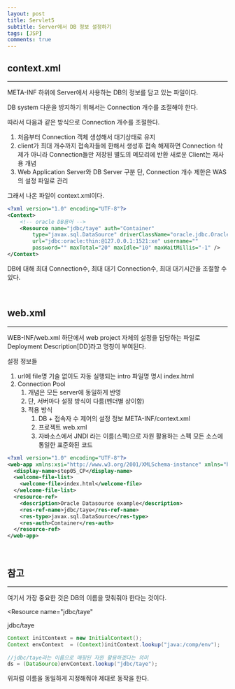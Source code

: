 ```yaml
---
layout: post
title: Servlet5
subtitle: Server에서 DB 정보 설정하기
tags: [JSP]
comments: true
---
```


## context.xml

---

META-INF 하위에 Server에서 사용하는 DB의 정보를 담고 있는 파일이다.

DB system 다운을 방지하기 위해서는 Connection 개수를 조절해야 한다.

따라서 다음과 같은 방식으로 Connection 개수를 조절한다.

1. 처음부터 Connection 객체 생성해서 대기상태로 유지
2. client가 최대 개수까지 접속자들에 한해서 생성후 접속 해제하면 Connection 삭제가 아니라
Connection들만 저장된 별도의 메모리에 반환
새로운 Client는 재사용 개념
3. Web Application Server와 DB Server 구분
단, Connection 개수 제한은 WAS의 설정 파일로 관리

그래서 나온 파일이 context.xml이다.

```xml
<?xml version="1.0" encoding="UTF-8"?>
<Context>
	<!-- oracle DB용어 -->
	<Resource name="jdbc/taye" auth="Container"
		type="javax.sql.DataSource" driverClassName="oracle.jdbc.OracleDriver"
		url="jdbc:oracle:thin:@127.0.0.1:1521:xe" username=""
		password="" maxTotal="20" maxIdle="10" maxWaitMillis="-1" />
</Context>
```

DB에 대해 최대 Connection수, 최대 대기 Connection수, 최대 대기시간을 조절할 수 있다.

<br>

## web.xml

---

WEB-INF/web.xml 하단에서 web project 자체의 설정을 담당하는 파일로 Deployment Description[DD]라고 명칭이 부여된다.

설정 정보들

1. url에 file명 기술 없이도 자동 실행되는 intro 파일명 명시
<welcome-file>index.html</welcome-file>
2. Connection Pool
    1. 개념은 모든 server에 동일하게 반영
    2. 단, 서버마다 설정 방식이 다름(벤더별 상이함)
    3. 적용 방식
        1. DB + 접속자 수 제어의 설정 정보
        META-INF/context.xml
        2. 프로젝트
        web.xml
        3. 자바소스에서 JNDI 라는 이름(스펙)으로 자원 활용하는 스펙
        모든 소스에 통일한 표준화된 코드

```xml
<?xml version="1.0" encoding="UTF-8"?>
<web-app xmlns:xsi="http://www.w3.org/2001/XMLSchema-instance" xmlns="http://xmlns.jcp.org/xml/ns/javaee" xsi:schemaLocation="http://xmlns.jcp.org/xml/ns/javaee http://xmlns.jcp.org/xml/ns/javaee/web-app_3_1.xsd" id="WebApp_ID" version="3.1">
  <display-name>step05_CP</display-name>
  <welcome-file-list>
    <welcome-file>index.html</welcome-file>
  </welcome-file-list>
  <resource-ref>
    <description>Oracle Datasource example</description>
    <res-ref-name>jdbc/taye</res-ref-name>
    <res-type>javax.sql.DataSource</res-type>
    <res-auth>Container</res-auth>
  </resource-ref>
</web-app>
```

<br>

## 참고

---

여기서 가장 중요한 것은 DB의 이름을 맞춰줘야 한다는 것이다.

<Resource name="jdbc/taye"

<res-ref-name>jdbc/taye</res-ref-name>

```java
Context initContext = new InitialContext();
Context envContext  = (Context)initContext.lookup("java:/comp/env");
			
//jdbc/taye라는 이름으로 매핑된 자원 활용하겠다는 의미
ds = (DataSource)envContext.lookup("jdbc/taye");
```

위처럼 이름을 동일하게 지정해줘야 제대로 동작을 한다.